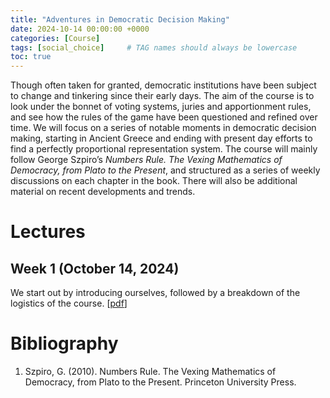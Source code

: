 ```yaml
---
title: "Adventures in Democratic Decision Making"
date: 2024-10-14 00:00:00 +0000
categories: [Course]
tags: [social_choice]     # TAG names should always be lowercase
toc: true
---
```


Though often taken for granted, democratic institutions have been subject to change and tinkering since their early days. The aim of the course is to look under the bonnet of voting systems, juries and apportionment rules, and see how the rules of the game have been questioned and refined over time. We will focus on a series of notable moments in democratic decision making, starting in Ancient Greece and ending with present day efforts to find a perfectly proportional representation system. The course will mainly follow George Szpiro’s *Numbers Rule. The Vexing Mathematics of Democracy, from Plato to the Present*, and structured as a series of weekly discussions on each chapter in the book. There will also be additional material on recent developments and trends.


# Lectures

## Week 1 (October 14, 2024)
We start out by introducing ourselves, followed by a breakdown of the logistics of the course. 
[[pdf](/content/teaching/2024-strategic-minds/00-logistics.pdf)]


# Bibliography
1. Szpiro, G. (2010). Numbers Rule. The Vexing Mathematics of Democracy, from Plato to the Present. Princeton University Press.
